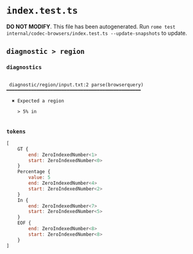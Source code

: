 # `index.test.ts`

**DO NOT MODIFY**. This file has been autogenerated. Run `rome test internal/codec-browsers/index.test.ts --update-snapshots` to update.

## `diagnostic > region`

### `diagnostics`

```

 diagnostic/region/input.txt:2 parse(browserquery) ━━━━━━━━━━━━━━━━━━━━━━━━━━━━━━━━━━━━━━━━━━━━━━━━━

  ✖ Expected a region

    > 5% in


```

### `tokens`

```javascript
[
	GT {
		end: ZeroIndexedNumber<1>
		start: ZeroIndexedNumber<0>
	}
	Percentage {
		value: 5
		end: ZeroIndexedNumber<4>
		start: ZeroIndexedNumber<2>
	}
	In {
		end: ZeroIndexedNumber<7>
		start: ZeroIndexedNumber<5>
	}
	EOF {
		end: ZeroIndexedNumber<8>
		start: ZeroIndexedNumber<8>
	}
]
```
